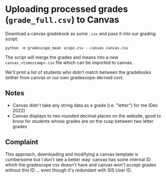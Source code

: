 # Uploading processed grades (`grade_full.csv`) to Canvas

Download a canvas gradebook as some `.csv` and pass it into our grading script:

    python -m gradescope_mean scope.csv --canvas canvas.csv

The script will merge the grades and means into a new `canvas_<timestamp>.csv`
file which can be imported to canvas.

We'll print a list of students who didn't match between the gradebooks (either from canvas or our own gradescope-derived csv).

## Notes
- Canvas didn't take any string data as a grade (i.e. "letter") for me (Dec
  2022)
- Canvas displays to two rounded decimal places on the website, good to know for students whose grades are on the cusp between two letter grades

## Complaint
This approach, downloading and modifying a canvas template is cumbersome but I
don't see a better way: canvas has some internal ID which the gradescope csv doesn't have and canvas won't accept grades without this ID ... even though it's redundant with SIS User ID.  